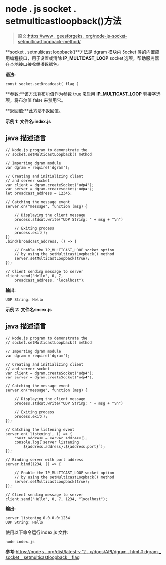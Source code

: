 # node . js socket . setmulticastloopback()方法

> 原文:[https://www . geesforgeks . org/node-js-socket-setmulticastloopback-method/](https://www.geeksforgeeks.org/node-js-socket-setmulticastloopback-method/)

**socket . setmulticast loopback()**方法是 dgram 模块内 Socket 类的内置应用编程接口，用于设置或清除 **IP_MULTICAST_LOOP** socket 选项，帮助服务器在本地接口接收组播数据包。

**语法:**

```
const socket.setBroadcast( flag )
```

**参数:**该方法将布尔值作为参数 true 来启用 **IP_MULTICAST_LOOP** 套接字选项，将布尔值 false 来禁用它。

**返回值:**此方法不返回值。

**示例 1:** **文件名:index.js**

## java 描述语言

```
// Node.js program to demonstrate the
// socket.setMulticastLoopback() method

// Importing dgram module
var dgram = require('dgram');

// Creating and initializing client
// and server socket
var client = dgram.createSocket("udp4");
var server = dgram.createSocket("udp4");
let broadcast_address = 12345;

// Catching the message event
server.on("message", function (msg) {

    // Displaying the client message
    process.stdout.write("UDP String: " + msg + "\n");

    // Exiting process
    process.exit();
})
.bind(broadcast_address, () => {

    // Enable the IP_MULTICAST_LOOP socket option
    // by using the setMulticastLoopback() method
    server.setMulticastLoopback(true);
});

// Client sending message to server
client.send("Hello", 0, 7,
    broadcast_address, "localhost");
```

**输出:**

```
UDP String: Hello
```

**示例 2:** **文件名:index.js**

## java 描述语言

```
// Node.js program to demonstrate the
// socket.setMulticastLoopback() method

// Importing dgram module
var dgram = require('dgram');

// Creating and initializing client
// and server socket
var client = dgram.createSocket("udp4");
var server = dgram.createSocket("udp4");

// Catching the message event
server.on("message", function (msg) {

    // Displaying the client message
    process.stdout.write("UDP String: " + msg + "\n");

    // Exiting process
    process.exit();
});

// Catching the listening event
server.on('listening', () => {
    const address = server.address();
    console.log(`server listening
        ${address.address}:${address.port}`);
});

// Binding server with port address
server.bind(1234, () => {

    // Enable the IP_MULTICAST_LOOP socket option
    // by using the setMulticastLoopback() method
    server.setMulticastLoopback(true);
});

// Client sending message to server
client.send("Hello", 0, 7, 1234, "localhost");
```

**输出:**

```
server listening 0.0.0.0:1234
UDP String: Hello
```

使用以下命令运行 index.js 文件:

```
node index.js
```

**参考:**[https://nodejs . org/dist/latest-v 12 . x/docs/API/dgram . html # dgram _ socket _ setmulticastloopback _ flag](https://nodejs.org/dist/latest-v12.x/docs/api/dgram.html#dgram_socket_setmulticastloopback_flag)